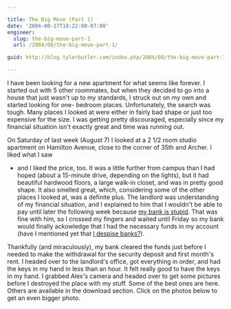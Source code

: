 ```yaml
---

title: The Big Move (Part 1)
date: '2004-08-17T18:22:00-07:00'
engineer:
  slug: the-big-move-part-1
  url: /2004/08/the-big-move-part-1/

guid: http://blog.tylerbutler.com/index.php/2004/08/the-big-move-part-1/

---
```


I have been looking for a new apartment for what seems like forever. I started
out with 5 other roommates, but when they decided to go into a house that just
wasn't up to my standards, I struck out on my own and started looking for one-
bedroom places. Unfortunately, the search was tough. Many places I looked at
were either in fairly bad shape or just too expensive for the size. I was
getting pretty discouraged, especially since my financial situation isn't
exactly great and time was running out.

  
On Saturday of last week (August 7) I looked at a 2 1/2 room studio apartment
on Hamilton Avenue, close to the corner of 35th and Archer. I liked what I saw
- and I liked the price, too. It was a little further from campus than I had
hoped (about a 15-minute drive, depending on the lights), but it had beautiful
hardwood floors, a large walk-in closet, and was in pretty good shape. It also
smelled great, which, considering some of the other places I looked at, was a
definite plus. The landlord was understanding of my financial situation, and I
explained to him that I wouldn't be able to pay until later the following week
because [my bank is stupid][1]. That was fine with him, so I crossed my
fingers and waited until Friday so my bank would finally ackowledge that I had
the necessary funds in my account (have I mentioned yet that [I despise
banks?][1]).

  
Thankfully (and miraculously), my bank cleared the funds just before I needed
to make the withdrawal for the security deposit and first month's rent. I
headed over to the landlord's office, got everything in order, and had the
keys in my hand in less than an hour. It felt really good to have the keys in
my hand. I grabbed Alex's camera and headed over to get some pictures before I
destroyed the place with my stuff. Some of the best ones are here. Others are
available in the download section. Click on the photos below to get an
even bigger photo.

   [1]: /2004/08/i-hate-banks/
